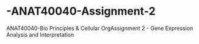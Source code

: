 # -ANAT40040-Assignment-2
ANAT40040-Bio Principles &amp; Cellular OrgAssignment 2 - Gene Expression Analysis and Interpretation
